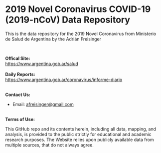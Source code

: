 # 2019 Novel Coronavirus COVID-19 (2019-nCoV) Data Repository 


This is the data repository for the 2019 Novel Coronavirus from Ministerio de Salud de Argentina by the Adrián Freisinger


<br>

<b>Offical Site:</b><br>
https://www.argentina.gob.ar/salud
<br><br>
<b>Daily Reports:</b><br>
https://www.argentina.gob.ar/coronavirus/informe-diario
<br><br>


<b>Contact Us: </b><br>
* Email: afreisinger@gmail.com
<br><br>

<b>Terms of Use:</b><br>

This GitHub repo and its contents herein, including all data, mapping, and analysis, is provided to the public strictly for educational and academic research purposes.  The Website relies upon publicly available data from multiple sources, that do not always agree.